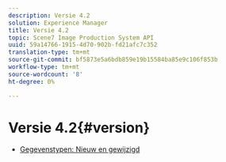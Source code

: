 ```yaml
---
description: Versie 4.2
solution: Experience Manager
title: Versie 4.2
topic: Scene7 Image Production System API
uuid: 59a14766-1915-4d70-902b-fd21afc7c352
translation-type: tm+mt
source-git-commit: bf5873e5a6bdb859e19b15584ba85e9c106f853b
workflow-type: tm+mt
source-wordcount: '8'
ht-degree: 0%

---
```



# Versie 4.2{#version}

* [Gegevenstypen: Nieuw en gewijzigd](r-4-2-types.md)

